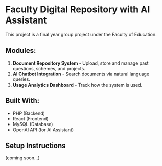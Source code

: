 # Faculty Digital Repository with AI Assistant

This project is a final year group project under the Faculty of Education.

## Modules:
1. **Document Repository System** - Upload, store and manage past questions, schemes, and projects.
2. **AI Chatbot Integration** - Search documents via natural language queries.
3. **Usage Analytics Dashboard** - Track how the system is used.

## Built With:
- PHP (Backend)
- React (Frontend)
- MySQL (Database)
- OpenAI API (for AI Assistant)

## Setup Instructions
(coming soon...)
